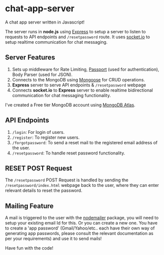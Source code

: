 # chat-app-server

A chat app server written in Javascript!

The server runs in **node.js** using [Express](https://expressjs.com/) to setup a server to listen to requests to API endpoints and `/resetpassword` route. It uses [socket.io](https://socket.io/) to setup realtime communication for chat messaging.

## Server Features

1. Sets up middleware for Rate Limiting, [Passport](http://www.passportjs.org/) (used for authentication), Body Parser (used for JSON).
2. Connects to the MongoDB using [Mongoose](https://mongoosejs.com/docs/guide.html) for CRUD operations.
3. **Express** server to serve API endpoints & `/resetpassword` webpage
4. Connects **socket.io** to **Express** server to enable realtime bidirectional communication for chat messaging functionality.

I've created a Free tier MongoDB account using [MongoDB Atlas](https://www.mongodb.com/cloud/atlas).

## API Endpoints

1. `/login`: For login of users.
2. `/register`: To register new users.
3. `/forgotpassword`: To send a reset mail to the registered email address of the user.
4. `/resetpassword`: To handle reset password functionality.

## RESET POST Request

The `/resetpassword` POST Request is handled by sending the `/resetpassword/index.html` webpage back to the user, where they can enter relevant details to reset the password.

## Mailing Feature

A mail is triggered to the user with the [nodemailer](https://nodemailer.com/usage/) package, you will need to setup your existing email Id for this. Or you can create a new one. You have to create a 'app password' (Gmail/Yahoo/etc.. each have their own way of generating app passwords, please consult the relevant documentation as per your requirements) and use it to send mails!

Have fun with the code!
